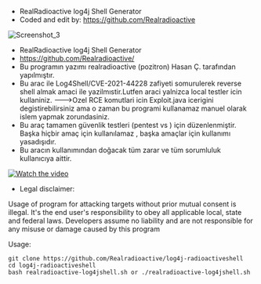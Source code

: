 + RealRadioactive log4j Shell Generator
+ Coded and edit by: https://github.com/Realradioactive

![Screenshot_3](https://user-images.githubusercontent.com/61369603/146856556-dda98f29-3921-4969-8a86-5f90d175476b.png)


+ RealRadioactive log4j Shell Generator
+ https://github.com/Realradioactive/
+ Bu programın yazımı realradioactive (pozitron) Hasan Ç. tarafından yapılmıştır.
+ Bu arac ile Log4Shell/CVE-2021-44228 zafiyeti somurulerek reverse shell almak amaci ile yazilmıstir.Lutfen araci yalnizca local testler icin kullaniniz. --->Ozel RCE komutlari icin Exploit.java icerigini degistirebilirsiniz ama o zaman bu programi kullanamaz manuel olarak islem yapmak zorundasiniz.
+ Bu araç tamamen güvenlik testleri (pentest vs ) için düzenlenmiştir. Başka hiçbir amaç için kullanılamaz , başka amaçlar için kullanımı yasadışıdır. 
+ Bu aracın kullanımından doğacak tüm zarar ve tüm sorumluluk kullanıcıya aittir.


[![Watch the video](https://imgur.com/babF1x6)](https://www.youtube.com/watch?v=J5AiB7munFw)




+ Legal disclaimer:

Usage of program for attacking targets without prior mutual consent is illegal. It's the end user's responsibility to obey all applicable local, state and federal laws. Developers assume no liability and are not responsible for any misuse or damage caused by this program 

 Usage:
 
```
git clone https://github.com/Realradioactive/log4j-radioactiveshell
cd log4j-radioactiveshell
bash realradioactive-log4jshell.sh or ./realradioactive-log4jshell.sh
```

